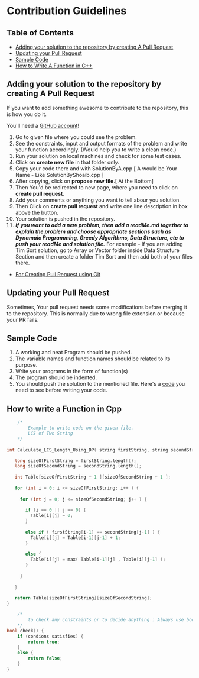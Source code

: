 # Contribution Guidelines

## Table of Contents

- [Adding your solution to the repository by creating A Pull Request](#Adding-your-solution-to-the-repository-by-creating-A-Pull-Request)
- [Updating your Pull Request](#updating-your-pull-request)
- [Sample Code](#Sample-Code)
- [How to Write A Function in C++](#How-to-write-a-Function-in-Cpp)

## Adding your solution to the repository by creating A Pull Request

If you want to add something awesome to contribute to the repository, this is how you do it.

You'll need a [GitHub account](https://github.com/join)!

1. Go to given file where you could see the problem.
2. See the constraints, input and output formats of the problem and write your function accordingly. (Would help you to
   write a clean code.)
3. Run your solution on local machines and check for some test cases.
4. Click on __create new file__ in that folder only.
5. Copy your code there and with SolutionByA.cpp [ A would be Your Name - Like SolutionByShoaib.cpp ]
6. After copying, click on __propose new file__.[ At the Bottom]
7. Then You'd be redirected to new page, where you need to click on __create pull request__.
8. Add your comments or anything you want to tell abour you solution.
9. Then Click on __create pull request__ and write one line description in box above the button.
10. Your solution is pushed in the repository.
11. *__If you want to add a new problem, then add a readMe.md together to explain the problem and choose appropriate
    sections such as Dynamaic Programming, Greedy Algorithms, Data Structure, etc to push your readMe and solution
    file.__* For example - If you are adding Tim Sort solution, go to Array or Vector folder inside Data Structure
    Section and then create a folder Tim Sort and then add both of your files there.

- [For Creating Pull Request using Git](./PR_using_Git.md)

## Updating your Pull Request

Sometimes, Your pull request needs some modifications before merging it to the repository. This is normally due to wrong
file extension or because your PR fails.

## Sample Code

1. A working and neat Program should be pushed.
2. The variable names and function names should be related to its purpose.
3. Write your programs in the form of function(s)
4. The program should be indented.
5. You should push the solution to the mentioned file. Here's a [code](./Sample%20Code) you need to see before writing
   your code.

## How to write a Function in Cpp

```cpp
    /*
        Example to write code on the given file.
        LCS of Two String
    */
    
int Calculate_LCS_Length_Using_DP( string firstString, string secondString )  { 

   long sizeOfFirstString = firstString.length();
   long sizeOfSecondString = secondString.length();
   
   int Table[sizeOfFirstString + 1 ][sizeOfSecondString + 1 ]; 
   
   for (int i = 0; i <= sizeOfFirstString; i++ ) { 
   
     for (int j = 0; j <= sizeOfSecondString; j++ ) { 
     
       if (i == 0 || j == 0) {
         Table[i][j] = 0; 
       }
       
       else if ( firstString[i-1] == secondString[j-1] ) {
         Table[i][j] = Table[i-1][j-1] + 1;
       }
   
       else {
         Table[i][j] = max( Table[i-1][j] , Table[i][j-1] ); 
       }
       
     } 
     
   } 
   
   return Table[sizeOfFirstString][sizeOfSecondString]; 
}

```

```cpp
    /*
        to check any constraints or to decide anything : Always use bool
    */
bool check() {
    if (condions satisfies) {
        return true;
    }
    else {
        return false;
    }
}
```
